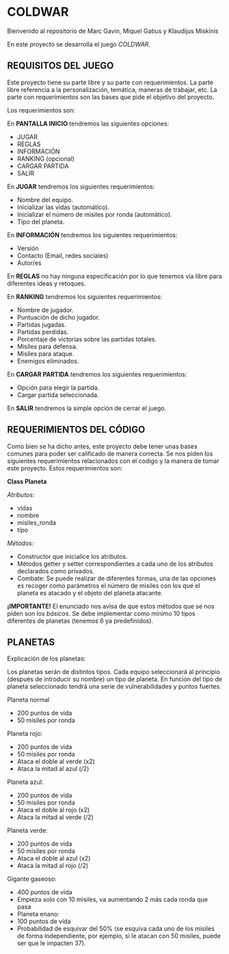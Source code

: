 # COLDWAR 

Bienvenido al repositorio de Marc Gavin, Miquel Gatius y Klaudijus Miskinis

En este proyecto se desarrolla el juego *COLDWAR*.

## REQUISITOS DEL JUEGO

Este proyecto tiene su parte libre y su parte con requerimientos.
La parte libre referencia a la personalización, temática, maneras de trabajar, etc.
La parte con requerimientos son las bases que pide el objetivo del proyecto.

Los requerimientos son:

En **PANTALLA INICIO** tendremos las siguientes opciones:
   - JUGAR
   - REGLAS 
   - INFORMACIÓN
   - RANKING (opcional)
   - CARGAR PARTIDA
   - SALIR
   
 En **JUGAR** tendremos los siguientes requerimientos:
  - Nombre del equipo.
  - Inicializar las vidas (automático).
  - Inicializar el número de misiles por ronda (automático).
  - Tipo del planeta.
  
 En **INFORMACIÓN** tendremos los siguientes requerimientos:
   - Versión
   - Contacto (Email, redes sociales)
   - Autor/es
 
 En **REGLAS** no hay ninguna especificación por lo que tenemos vía libre para diferentes ideas y retoques.
 
 En **RANKING** tendremos los siguientes requerimientos:
 - Nombre de jugador.
 - Puntuación de dicho jugador.
 - Partidas jugadas.
 - Partidas perdidas.
 - Porcentaje de victorias sobre las partidas totales.
 - Misiles para defensa.
 - Misiles para ataque.
 - Enemigos eliminados.

En **CARGAR PARTIDA** tendremos los siguientes requerimientos:
- Opción para elegir la partida.
- Cargar partida seleccionada.

En **SALIR** tendremos la simple opción de cerrar el juego.
  
  ## REQUERIMIENTOS DEL CÓDIGO
  
  Como bien se ha dicho antes, este proyecto debe tener unas bases comunes para poder ser calificado de manera correcta.
  Se nos piden los siguientes requerimientos relacionados con el codigo y la manera de tomar este proyecto. 
  Estos requerimientos son:
  
   **Class Planeta**
   
   *Atributos:*
   - vidas
   - nombre
   - misiles_ronda 
   - tipo
 
*Métodos:* 
   - Constructor que inicialice los atributos.
   - Métodos getter y setter correspondientes a cada uno de los atributos declarados como privados.
   - Combate: Se puede realizar de diferentes formas, una de las opciones es recoger como parámetros el número de misiles con los que el planeta es atacado y el objeto del planeta atacante.

**¡IMPORTANTE!**
El enunciado nos avisa de que estos métodos que se nos piden son los *básicos*.
Se debe implementar como mínimo 10 tipos diferentes de planetas (tenemos 6 ya predefinidos).

## PLANETAS

Explicación de los planetas:

Los planetas serán de distintos tipos.
Cada equipo seleccionará al principio (después de introducir su nombre) un tipo de planeta. 
En función del tipo de planeta seleccionado tendrá una serie de vulnerabilidades y puntos fuertes.

Planeta normal
- 200 puntos de vida
- 50 misiles por ronda

Planeta rojo:
- 200 puntos de vida
- 50 misiles por ronda
- Ataca el doble al verde (x2)
- Ataca la mitad al azul (/2)

Planeta azul:
- 200 puntos de vida
- 50 misiles por ronda
- Ataca el doble al rojo (x2)
- Ataca la mitad al verde (/2)

Planeta verde:
- 200 puntos de vida
- 50 misiles por ronda
- Ataca el doble al azul (x2)
- Ataca la mitad al rojo (/2)


Gigante gaseoso:
- 400 puntos de vida
- Empieza solo con 10 misiles, va aumentando 2 más cada ronda que pasa
- Planeta enano:
- 100 puntos de vida
- Probabilidad de esquivar del 50% (se esquiva cada uno de los misiles de forma
independiente, por ejemplo, si le atacan con 50 misiles, puede ser que le impacten
37).
